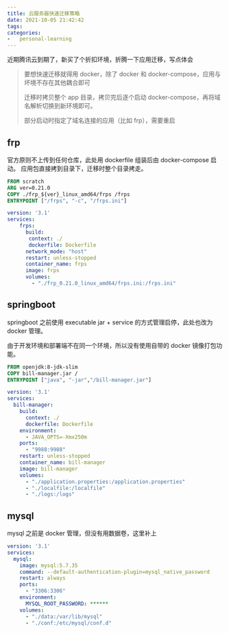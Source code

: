 ```yaml
---
title: 云服务器快速迁移策略
date: 2021-10-05 21:42:42
tags:
categories:
-   personal-learning
---
```


近期腾讯云到期了，新买了个折扣环境，折腾一下应用迁移，写点体会
<!--more-->

> 要想快速迁移就得用 docker，除了 docker 和 docker-compose，应用与坏境不存在其他耦合即可 
> 
> 迁移时拷贝整个 app 目录，拷贝完后逐个启动 docker-compose，再将域名解析切换到新环境即可。 
> 
> 部分启动时指定了域名连接的应用（比如 frp），需要重启

## frp
官方原则不上传到任何仓库，此处用 dockerfile 组装后由 docker-compose 启动。
应用包直接拷到目录下，迁移时整个目录拷走。

```dockerfile
FROM scratch
ARG ver=0.21.0
COPY ./frp_${ver}_linux_amd64/frps /frps
ENTRYPOINT ["/frps", "-c", "/frps.ini"]
```

```yaml
version: '3.1'
services:
    frps:
      build:
       context: ./
       dockerfile: Dockerfile
      network_mode: "host"
      restart: unless-stopped
      container_name: frps
      image: frps
      volumes:
        - "./frp_0.21.0_linux_amd64/frps.ini:/frps.ini"
```

## springboot
springboot 之前使用 executable jar + service 的方式管理启停，此处也改为 docker 管理。

由于开发环境和部署端不在同一个环境，所以没有使用自带的 docker 镜像打包功能。

```dockerfile
FROM openjdk:8-jdk-slim
COPY bill-manager.jar /
ENTRYPOINT ["java", "-jar","/bill-manager.jar"]
```

```yaml
version: '3.1'
services:
  bill-manager:
    build:
      context: ./
      dockerfile: Dockerfile
    environment:
      - JAVA_OPTS=-Xmx250m
    ports:
      - "9988:9988"
    restart: unless-stopped
    container_name: bill-manager
    image: bill-manager
    volumes:
      - "./application.properties:/application.properties"
      - "./localfile:/localfile"
      - "./logs:/logs"
```

## mysql
mysql 之前是 docker 管理，但没有用数据卷，这里补上

```yaml
version: '3.1'
services:
  mysql:
    image: mysql:5.7.35
    command: --default-authentication-plugin=mysql_native_password
    restart: always
    ports:
      - "3306:3306"
    environment:
      MYSQL_ROOT_PASSWORD: ******
    volumes:
      - "./data:/var/lib/mysql"
      - "./conf:/etc/mysql/conf.d"
```